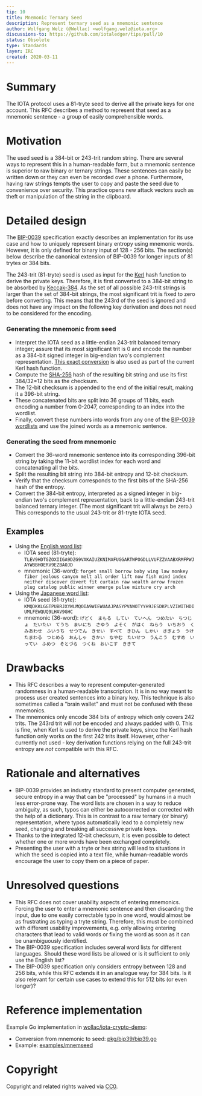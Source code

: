 ```yaml
---
tip: 10
title: Mnemonic Ternary Seed
description: Represent ternary seed as a mnemonic sentence
author: Wolfgang Welz (@Wollac) <wolfgang.welz@iota.org>
discussions-to: https://github.com/iotaledger/tips/pull/10
status: Obsolete
type: Standards
layer: IRC
created: 2020-03-11
---
```


# Summary

The IOTA protocol uses a 81-tryte seed to derive all the private keys for one account. This RFC describes a method to represent that seed as a mnemonic sentence - a group of easily comprehensible words. 

# Motivation

The used seed is a 384-bit or 243-trit random string. There are several ways to represent this in a human-readable form, but a mnemonic sentence is superior to raw binary or ternary strings. These sentences can easily be written down or they can even be recorded  over a phone.
Furthermore, having raw strings tempts the user to copy and paste the seed due to convenience over security. This practice opens new attack vectors such as theft or manipulation of the string in the clipboard.

# Detailed design

The [BIP-0039](https://github.com/bitcoin/bips/blob/master/bip-0039.mediawiki) specification exactly describes an implementation for its use case and how to uniquely represent binary entropy using mnemonic words. However, it is only defined for binary input of 128 - 256 bits. The section(s) below describe the canonical extension of BIP-0039 for longer inputs of 81 trytes or 384 bits.

The 243-trit (81-tryte) seed is used as input for the [Kerl](https://github.com/iotaledger/kerl/blob/master/IOTA-Kerl-spec.md) hash function to derive the private keys. Therefore, it is first converted to a 384-bit string to be absorbed by [Keccak-384](https://keccak.team/keccak.html). As the set of all possible 243-trit strings is larger than the set of 384-bit strings, the most significant trit is fixed to zero before converting. This means that the 243rd of the seed is ignored and does not have any impact on the following key derivation and does not need to be considered for the encoding.

### Generating the mnemonic from seed

- Interpret the IOTA seed as a little-endian 243-trit balanced ternary integer; assure that its most significant trit is 0 and encode the number as a 384-bit signed integer in big-endian two's complement representation. [This exact conversion](https://github.com/iotaledger/kerl/blob/master/IOTA-Kerl-spec.md#trits---bytes-encoding) is also used as part of the current Kerl hash function.
- Compute the [SHA-256](https://nvlpubs.nist.gov/nistpubs/FIPS/NIST.FIPS.180-4.pdf) hash of the resulting bit string and use its first 384/32=12 bits as the checksum.
- The 12-bit checksum is appended to the end of the initial result, making it a 396-bit string.
- These concatenated bits are split into 36 groups of 11 bits, each encoding a number from 0-2047, corresponding to an index into the wordlist.
- Finally, convert these numbers into words from any one of the [BIP-0039 wordlists](https://github.com/bitcoin/bips/blob/master/bip-0039/bip-0039-wordlists.md) and use the joined words as a mnemonic sentence.

### Generating the seed from mnemonic

- Convert the 36-word mnemonic sentence into its corresponding 396-bit string by taking the 11-bit wordlist index for each word and concatenating all the bits.
- Split the resulting bit string into 384-bit entropy and 12-bit checksum.
- Verify that the checksum corresponds to the first bits of the SHA-256 hash of the entropy.
- Convert the 384-bit entropy, interpreted as a signed integer in big-endian two's complement representation, back to a little-endian 243-trit balanced ternary integer. (The most significant trit will always be zero.) This corresponds to the usual 243-trit or 81-tryte IOTA seed.

## Examples

- Using the [English word list](https://github.com/bitcoin/bips/blob/master/bip-0039/english.txt):
  - IOTA seed (81-tryte): `TLEV9HDTGZOXIIGA9DZG9VAKAIUZKNIMAFUGGARTWPOGDLLVUFZZVAABXRMFPWJAYWBBHOERV9EZBAOJD`
  - mnemonic (36-word): `forget small borrow baby wing law monkey fiber jealous canyon melt all order lift now fish mind index neither discover divert fit curtain raw wealth arrow frozen plug catalog public winner emerge pulse mixture cry arch`
- Using the [Japanese word list](https://github.com/bitcoin/bips/blob/master/bip-0039/japanese.txt):
  - IOTA seed (81-tryte): `KMQDKKLGGTPUBRJXYWLMQOIA9WIEWUAAJPASYPVAWOTYYH9JESDKPLVZIWITHDIUMLFEWQUQ9LHAV9GHC`
  - mnemonic (36-word): `げどく　まもる　してい　ていへん　つめたい　ちつじょ　だいたい　てうち　まいにち　さゆう　よそく　がはく　ねらう　いちおう　くみあわせ　ふいうち　せつでん　きせい　すべて　きひん　しかい　さぎょう　うけたまわる　つとめる　おんしゃ　きかい　なやむ　たいせつ　うんこう　むすめ　いってい　ふめつ　そとづら　つくね　おいこす　ききて`

# Drawbacks

- This RFC describes a way to represent computer-generated randomness in a human-readable transcription. It is in no way meant to process user created sentences into a binary key. This technique is also sometimes called a "brain wallet" and must not be confused with these mnemonics. 
- The mnemonics only encode 384 bits of entropy which only covers 242 trits. The 243rd trit will *not* be encoded and always padded with 0. This is fine, when Kerl is used to derive the private keys, since the Kerl hash function only works on the first 242 trits itself. However, other - currently not used - key derivation functions relying on the full 243-trit entropy are *not* compatible with this RFC.

# Rationale and alternatives

- BIP-0039 provides an industry standard to present computer generated, secure entropy in a way that can be "processed" by humans in a much less error-prone way. The word lists are chosen in a way to reduce ambiguity, as such, typos can either be autocorrected or corrected with the help of a dictionary. This is in contrast to a raw ternary (or binary) representation, where typos automatically lead to a completely new seed, changing and breaking all successive private keys.
- Thanks to the integrated 12-bit checksum, it is even possible to detect whether one or more words have been exchanged completely.
- Presenting the user with a tryte or hex string will lead to situations in which the seed is copied into a text file, while human-readable words encourage the user to copy them on a piece of paper.

# Unresolved questions

- This RFC does not cover usability aspects of entering mnemonics. Forcing the user to enter a mnemonic sentence and then discarding the input, due to one easily correctable typo in one word, would almost be as frustrating as typing a tryte string. Therefore, this must be combined with different usability improvements, e.g. only allowing entering characters that lead to valid words or fixing the word as soon as it can be unambiguously identified.
- The BIP-0039 specification includes several word lists for different languages. Should these word lists be allowed or is it sufficient to only use the English list? 
- The BIP-0039 specification only considers entropy between 128 and 256 bits, while this RFC extends it in an analogue way for 384 bits. Is it also relevant for certain use cases to extend this for 512 bits (or even longer)?

# Reference implementation

Example Go implementation in [wollac/iota-crypto-demo](https://github.com/Wollac/iota-crypto-demo):
- Conversion from mnemonic to seed: [pkg/bip39/bip39.go](https://github.com/Wollac/iota-crypto-demo/blob/master/pkg/bip39/bip39.go)
- Example: [examples/mnemseed](https://github.com/Wollac/iota-crypto-demo/tree/master/examples/mnemseed)

# Copyright

Copyright and related rights waived via [CC0](https://creativecommons.org/publicdomain/zero/1.0/).